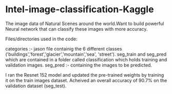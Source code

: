 # Intel-image-classification-Kaggle
The image data of Natural Scenes around the world.Want to build powerful Neural network that can classify these images with more accuracy.

Files/directories used in the code:

categories :- jason file containig the 6 different classes ('buildings','forest','glacier','mountain','sea', 'street').
seg_train and seg_pred which are contained in a folder called classification which holds training and validation images.
seg_pred :- containing the images to be predicted.


I ran the Resnet 152 model and updated the pre-trained weights by training it on the train images dataset.
Acheived an overall accuracy of 90.7% on the validation dataset (seg_test).



